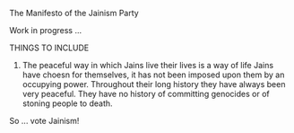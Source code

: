 The Manifesto of the Jainism Party

Work in progress ...

THINGS TO INCLUDE
1. The peaceful way in which Jains live their lives is a way of life Jains have choesn for themselves, it has not been imposed upon them by an occupying power. Throughout their long history they have always been very peaceful. They have no history of committing genocides or of stoning people to death.

So ... vote Jainism!
